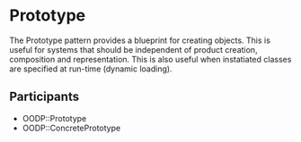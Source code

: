 Prototype
=========
The Prototype pattern provides a blueprint for creating objects. This
is useful for systems that should be independent of product creation,
composition and representation. This is also useful when instatiated
classes are specified at run-time (dynamic loading).

Participants
------------
* OODP::Prototype
* OODP::ConcretePrototype
